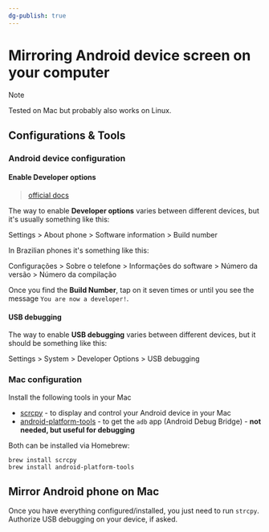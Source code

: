 ```yaml
---
dg-publish: true
---
```

# Mirroring Android device screen on your computer

> [!note]
> Tested on Mac but probably also works on Linux.


## Configurations & Tools

### Android device configuration

#### Enable Developer options

> [official docs](https://developer.android.com/studio/debug/dev-options)

The way to enable **Developer options** varies between different devices, but it's usually something like this:

Settings > About phone > Software information > Build number

In Brazilian phones it's something like this:

Configurações > Sobre o telefone > Informações do software > Número da versão > Número da compilação

Once you find the **Build Number**, tap on it seven times or until you see the message `You are now a developer!`.

#### USB debugging

The way to enable **USB debugging** varies between different devices, but it should be something like this:

Settings > System > Developer Options > USB debugging


### Mac configuration

Install the following tools in your Mac

- [scrcpy](https://github.com/Genymobile/scrcpy) - to display and control your Android device in your Mac
- [android-platform-tools](https://developer.android.com/tools/releases/platform-tools) - to get the `adb` app (Android Debug Bridge) - **not needed, but useful for debugging**

Both can be installed via Homebrew:

```
brew install scrcpy
brew install android-platform-tools
```



## Mirror Android phone on Mac

Once you have everything configured/installed, you just need to run `strcpy`. Authorize USB debugging on your device, if asked.
